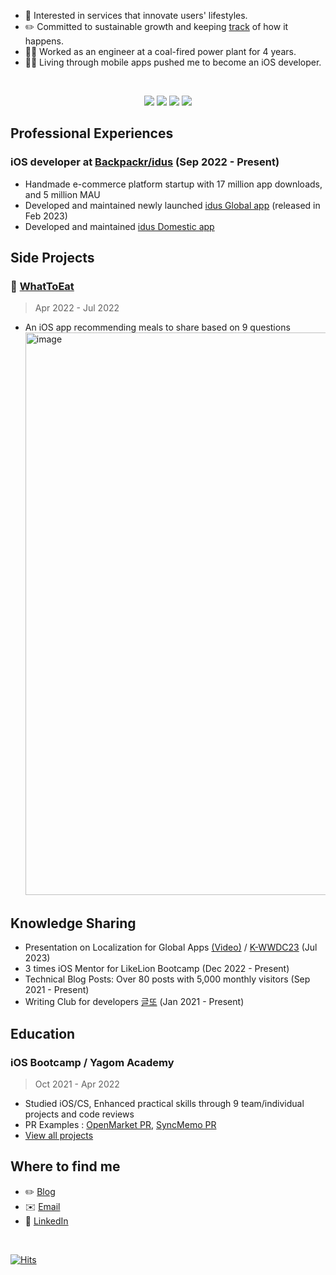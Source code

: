 * 🎨 Interested in services that innovate users' lifestyles. 
* ✏️ Committed to sustainable growth and keeping [track](https://applecider2020.tistory.com/) of how it happens. 
* 👩‍🔧 Worked as an engineer at a coal-fired power plant for 4 years. 
* 👩‍💻 Living through mobile apps pushed me to become an iOS developer. 

<br> 

<div align=center>
   
<img src="https://img.shields.io/badge/iOS(UIKit)-181717?style=flat-square&logo=Apple&logoColor=Black"/> <img src="https://img.shields.io/badge/Swift-F05138?style=flat-square&logo=Swift&logoColor=white"/> <img src="https://img.shields.io/badge/RxSwift-b7178c?style=flat-square&logo=ReactiveX&logoColor=white"/> <img src="https://img.shields.io/badge/Combine-F05138?style=flat-square&logo=Swift&logoColor=white"/>

</div>
   
## Professional Experiences
### iOS developer at [Backpackr/idus](https://team.idus.com/) (Sep 2022 - Present)
- Handmade e-commerce platform startup with 17 million app downloads, and 5 million MAU
- Developed and maintained newly launched [idus Global app](https://apps.apple.com/kr/app/idus-global/id1632847460) (released in Feb 2023) 
- Developed and maintained [idus Domestic app](https://apps.apple.com/kr/app/%EC%95%84%EC%9D%B4%EB%94%94%EC%96%B4%EC%8A%A4-idus/id872469884)

## Side Projects
### 🍙 [WhatToEat](https://github.com/just1103/WhatWeEat)
> Apr 2022 - Jul 2022
- An iOS app recommending meals to share based on 9 questions
   <img width="900" alt="image" src="https://user-images.githubusercontent.com/70856586/178147195-49f6ccd8-1972-44aa-8abf-8e054bdc8839.png">

## Knowledge Sharing
* Presentation on Localization for Global Apps [(Video)](https://www.youtube.com/watch?v=W4qfqU4h6iM) / [K-WWDC23](https://kwdc.dev/) (Jul 2023)
* 3 times iOS Mentor for LikeLion Bootcamp (Dec 2022 - Present)
* Technical Blog Posts: Over 80 posts with 5,000 monthly visitors (Sep 2021 - Present)
* Writing Club for developers [글또](https://zzsza.notion.site/ac5b18a482fb4df497d4e8257ad4d516) (Jan 2021 - Present)

## Education
### iOS Bootcamp / Yagom Academy
> Oct 2021 - Apr 2022 
* Studied iOS/CS, Enhanced practical skills through 9 team/individual projects and code reviews
* PR Examples : [OpenMarket PR](https://github.com/yagom-academy/ios-open-market/pull/114), [SyncMemo PR](https://github.com/yagom-academy/ios-cloud-notes/pull/88)
* [View all projects](https://github.com/just1103/just1103/blob/main/Projects_Bootcamp.md)

## Where to find me
* ✏️ [Blog](https://applecider2020.tistory.com)
* ✉️ [Email](hyojuson1103@gmail.com)
* 🔗 [LinkedIn](https://www.linkedin.com/in/효주-손-730208b0/)

<br>

[![Hits](https://hits.seeyoufarm.com/api/count/incr/badge.svg?url=https%3A%2F%2Fgithub.com%2Fjust1103&count_bg=%2379C83D&title_bg=%23555555&icon=&icon_color=%23E7E7E7&title=hits&edge_flat=false)](https://hits.seeyoufarm.com)
